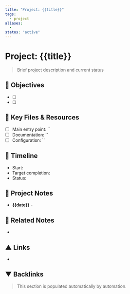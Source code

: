 ```yaml
---
title: "Project: {{title}}"
tags:
  - project
aliases:
  - 
status: "active"
---
```


# Project: {{title}}

> Brief project description and current status

## 🎯 Objectives
- [ ] 
- [ ] 

## 📁 Key Files & Resources
- [ ] Main entry point: ``
- [ ] Documentation: ``
- [ ] Configuration: ``

## 📅 Timeline
- Start: 
- Target completion: 
- Status: 

## 📝 Project Notes
* **{{date}}** - 

## 🔗 Related Notes
- 

## ▲ Links
- 

## ▼ Backlinks
> This section is populated automatically by automation.
